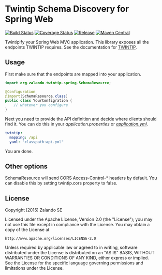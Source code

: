 # Twintip Schema Discovery for Spring Web

[![Build Status](https://img.shields.io/travis/zalando/twintip-spring-web.svg)](https://travis-ci.org/zalando/twintip-spring-web)
[![Coverage Status](https://img.shields.io/coveralls/zalando/twintip-spring-web.svg)](https://coveralls.io/r/zalando/twintip-spring-web)
[![Release](https://img.shields.io/github/release/zalando/twintip-spring-web.svg)](https://github.com/zalando/twintip-spring-web/releases)
[![Maven Central](https://img.shields.io/maven-central/v/org.zalando/twintip-spring-web.svg)](https://maven-badges.herokuapp.com/maven-central/org.zalando/twintip-spring-web)

Twintipify your Spring Web MVC application. This library exposes all the endpoints TWINTIP requires.
See the documentation for [TWINTIP](http://stups.readthedocs.org/en/latest/components/twintip.html).

## Usage

First make sure that the endpoints are mapped into your application.

```java
import org.zalando.twintip.spring.SchemaResource;

@Configuration
@Import(SchemaResource.class)
public class YourConfigration {
    // whatever you configure
}
```

Next you need to provide the API definition and decide where clients should find it.
You can do this in your *application.properties* or [*application.yml*](http://docs.spring.io/spring-boot/docs/current/reference/html/boot-features-external-config.html#boot-features-external-config-yaml).

```yaml
twintip:
  mapping: /api
  yaml: "classpath:api.yml"
```

You are done.

## Other options

SchemaResource will send CORS Access-Control-* headers by default. You can disable this by setting twintip.cors property to false.

## License

Copyright [2015] Zalando SE

Licensed under the Apache License, Version 2.0 (the "License");
you may not use this file except in compliance with the License.
You may obtain a copy of the License at

    http://www.apache.org/licenses/LICENSE-2.0

Unless required by applicable law or agreed to in writing, software
distributed under the License is distributed on an "AS IS" BASIS,
WITHOUT WARRANTIES OR CONDITIONS OF ANY KIND, either express or implied.
See the License for the specific language governing permissions and
limitations under the License.
